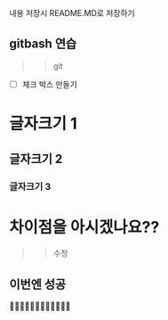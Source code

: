 내용
저장시
README.MD로 저장하기

## gitbash 연습
>> git
- [ ] 체크 박스 만들기
# 글자크기 1
## 글자크기 2
### 글자크기 3

# 차이점을 아시겠나요??

>>수정
## 이번엔 성공
🥱🥱🥱🥱🥱🥱🥱🥱🥱🥱🥱🥱